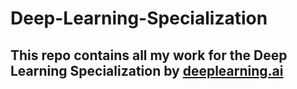 # Deep-Learning-Specialization

## This repo contains all my work for the Deep Learning Specialization by [deeplearning.ai](https://www.coursera.org/deeplearning-ai)

